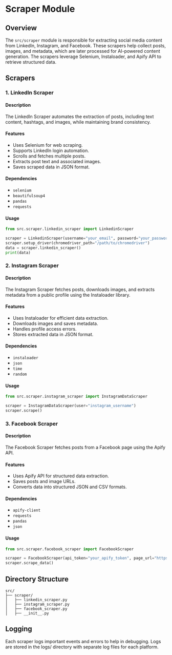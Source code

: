 # Scraper Module

## Overview
The `src/scraper` module is responsible for extracting social media content from LinkedIn, Instagram, and Facebook. These scrapers help collect posts, images, and metadata, which are later processed for AI-powered content generation. The scrapers leverage Selenium, Instaloader, and Apify API to retrieve structured data.

## Scrapers

### 1. LinkedIn Scraper
#### Description
The LinkedIn Scraper automates the extraction of posts, including text content, hashtags, and images, while maintaining brand consistency.

#### Features
- Uses Selenium for web scraping.
- Supports LinkedIn login automation.
- Scrolls and fetches multiple posts.
- Extracts post text and associated images.
- Saves scraped data in JSON format.

#### Dependencies
- `selenium`
- `beautifulsoup4`
- `pandas`
- `requests`

#### Usage
```python
from src.scraper.linkedin_scraper import LinkedinScraper

scraper = LinkedinScraper(username="your_email", password="your_password", profile_url="profile_url")
scraper.setup_driver(chromedriver_path="/path/to/chromedriver")
data = scraper.linkedin_scraper()
print(data)
```

### 2. Instagram Scraper
#### Description
The Instagram Scraper fetches posts, downloads images, and extracts metadata from a public profile using the Instaloader library.

#### Features
- Uses Instaloader for efficient data extraction.
- Downloads images and saves metadata.
- Handles profile access errors.
- Stores extracted data in JSON format.

#### Dependencies
- `instaloader`
- `json`
- `time`
- `random`

#### Usage
```python
from src.scraper.instagram_scraper import InstagramDataScraper

scraper = InstagramDataScraper(user="instagram_username")
scraper.scrape()
```

### 3. Facebook Scraper
#### Description
The Facebook Scraper fetches posts from a Facebook page using the Apify API.

#### Features
- Uses Apify API for structured data extraction.
- Saves posts and image URLs.
- Converts data into structured JSON and CSV formats.

#### Dependencies
- `apify-client`
- `requests`
- `pandas`
- `json`

#### Usage
```python
from src.scraper.facebook_scraper import FacebookScraper

scraper = FacebookScraper(api_token="your_apify_token", page_url="https://facebook.com/page")
scraper.scrape_data()
```

## Directory Structure

```plaintext
src/
├── scraper/
│   ├── linkedin_scraper.py
│   ├── instagram_scraper.py
│   ├── facebook_scraper.py
│   ├── __init__.py
```

## Logging
Each scraper logs important events and errors to help in debugging. Logs are stored in the logs/ directory with separate log files for each platform.
